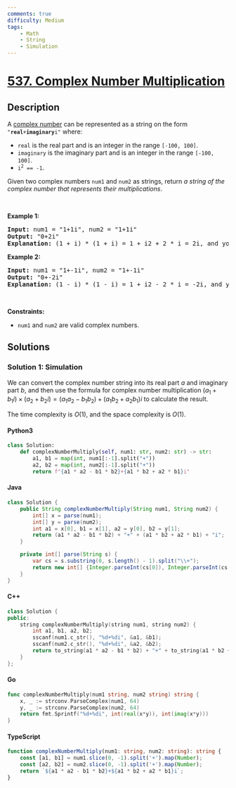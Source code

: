 ```yaml
---
comments: true
difficulty: Medium
tags:
    - Math
    - String
    - Simulation
---
```


<!-- problem:start -->

# [537. Complex Number Multiplication](https://leetcode.com/problems/complex-number-multiplication)

## Description

<!-- description:start -->

<p>A <a href="https://en.wikipedia.org/wiki/Complex_number" target="_blank">complex number</a> can be represented as a string on the form <code>&quot;<strong>real</strong>+<strong>imaginary</strong>i&quot;</code> where:</p>

<ul>
	<li><code>real</code> is the real part and is an integer in the range <code>[-100, 100]</code>.</li>
	<li><code>imaginary</code> is the imaginary part and is an integer in the range <code>[-100, 100]</code>.</li>
	<li><code>i<sup>2</sup> == -1</code>.</li>
</ul>

<p>Given two complex numbers <code>num1</code> and <code>num2</code> as strings, return <em>a string of the complex number that represents their multiplications</em>.</p>

<p>&nbsp;</p>
<p><strong class="example">Example 1:</strong></p>

<pre>
<strong>Input:</strong> num1 = &quot;1+1i&quot;, num2 = &quot;1+1i&quot;
<strong>Output:</strong> &quot;0+2i&quot;
<strong>Explanation:</strong> (1 + i) * (1 + i) = 1 + i2 + 2 * i = 2i, and you need convert it to the form of 0+2i.
</pre>

<p><strong class="example">Example 2:</strong></p>

<pre>
<strong>Input:</strong> num1 = &quot;1+-1i&quot;, num2 = &quot;1+-1i&quot;
<strong>Output:</strong> &quot;0+-2i&quot;
<strong>Explanation:</strong> (1 - i) * (1 - i) = 1 + i2 - 2 * i = -2i, and you need convert it to the form of 0+-2i.
</pre>

<p>&nbsp;</p>
<p><strong>Constraints:</strong></p>

<ul>
	<li><code>num1</code> and <code>num2</code> are valid complex numbers.</li>
</ul>

<!-- description:end -->

## Solutions

<!-- solution:start -->

### Solution 1: Simulation

We can convert the complex number string into its real part $a$ and imaginary part $b$, and then use the formula for complex number multiplication $(a_1 + b_1i) \times (a_2 + b_2i) = (a_1a_2 - b_1b_2) + (a_1b_2 + a_2b_1)i$ to calculate the result.

The time complexity is $O(1)$, and the space complexity is $O(1)$.

<!-- tabs:start -->

#### Python3

```python
class Solution:
    def complexNumberMultiply(self, num1: str, num2: str) -> str:
        a1, b1 = map(int, num1[:-1].split("+"))
        a2, b2 = map(int, num2[:-1].split("+"))
        return f"{a1 * a2 - b1 * b2}+{a1 * b2 + a2 * b1}i"
```

#### Java

```java
class Solution {
    public String complexNumberMultiply(String num1, String num2) {
        int[] x = parse(num1);
        int[] y = parse(num2);
        int a1 = x[0], b1 = x[1], a2 = y[0], b2 = y[1];
        return (a1 * a2 - b1 * b2) + "+" + (a1 * b2 + a2 * b1) + "i";
    }

    private int[] parse(String s) {
        var cs = s.substring(0, s.length() - 1).split("\\+");
        return new int[] {Integer.parseInt(cs[0]), Integer.parseInt(cs[1])};
    }
}
```

#### C++

```cpp
class Solution {
public:
    string complexNumberMultiply(string num1, string num2) {
        int a1, b1, a2, b2;
        sscanf(num1.c_str(), "%d+%di", &a1, &b1);
        sscanf(num2.c_str(), "%d+%di", &a2, &b2);
        return to_string(a1 * a2 - b1 * b2) + "+" + to_string(a1 * b2 + a2 * b1) + "i";
    }
};
```

#### Go

```go
func complexNumberMultiply(num1 string, num2 string) string {
	x, _ := strconv.ParseComplex(num1, 64)
	y, _ := strconv.ParseComplex(num2, 64)
	return fmt.Sprintf("%d+%di", int(real(x*y)), int(imag(x*y)))
}
```

#### TypeScript

```ts
function complexNumberMultiply(num1: string, num2: string): string {
    const [a1, b1] = num1.slice(0, -1).split('+').map(Number);
    const [a2, b2] = num2.slice(0, -1).split('+').map(Number);
    return `${a1 * a2 - b1 * b2}+${a1 * b2 + a2 * b1}i`;
}
```

<!-- tabs:end -->

<!-- solution:end -->

<!-- problem:end -->
